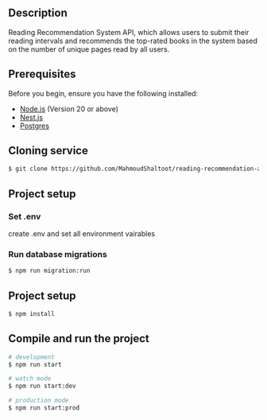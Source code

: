 ## Description

Reading Recommendation System API, which allows users to submit their reading intervals and recommends the top-rated books in the system based on the number of unique pages read by all users.

## Prerequisites

Before you begin, ensure you have the following installed:

- [Node.js](https://nodejs.org/) (Version 20 or above)
- [Nest.js](https://docs.nestjs.com/cli/overview)
- [Postgres](https://www.postgresql.org/)

## Cloning service

```bash
$ git clone https://github.com/MahmoudShaltoot/reading-recommendation-api.git
```

## Project setup

### Set .env
create .env and set all environment vairables

### Run database migrations
```bash
$ npm run migration:run
```

## Project setup

```bash
$ npm install
```

## Compile and run the project

```bash
# development
$ npm run start

# watch mode
$ npm run start:dev

# production mode
$ npm run start:prod
```
